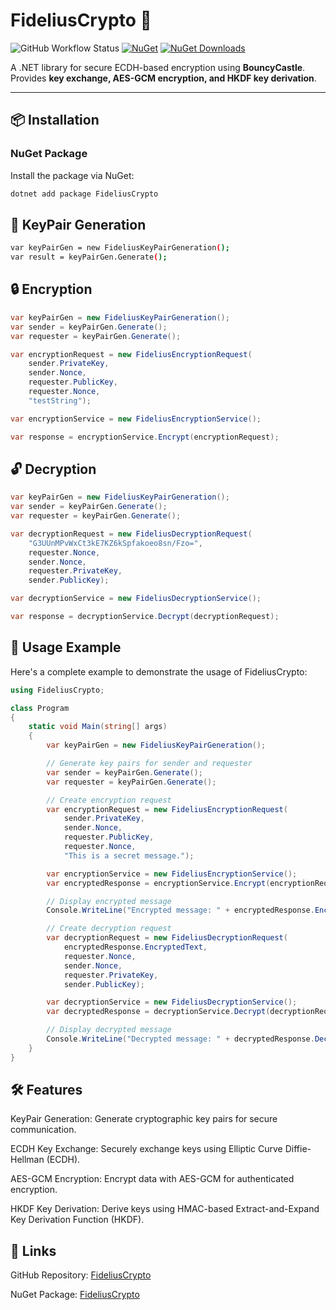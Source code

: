 # FideliusCrypto 🔐  

![GitHub Workflow Status](https://github.com/vinayaroratech/FideliusCrypto/actions/workflows/dotnet-ci.yml/badge.svg)
[![NuGet](https://img.shields.io/nuget/v/FideliusCrypto.svg)](https://www.nuget.org/packages/FideliusCrypto/)
[![NuGet Downloads](https://img.shields.io/nuget/dt/FideliusCrypto.svg)](https://www.nuget.org/packages/FideliusCrypto/)

A .NET library for secure ECDH-based encryption using **BouncyCastle**. Provides **key exchange, AES-GCM encryption, and HKDF key derivation**.

---

## 📦 **Installation**  
### **NuGet Package**
Install the package via NuGet:  
```sh
dotnet add package FideliusCrypto
```

## 🔑 **KeyPair Generation**
```sh
var keyPairGen = new FideliusKeyPairGeneration();
var result = keyPairGen.Generate();
```

## 🔒 **Encryption**
```csharp
var keyPairGen = new FideliusKeyPairGeneration();
var sender = keyPairGen.Generate();
var requester = keyPairGen.Generate();

var encryptionRequest = new FideliusEncryptionRequest(
    sender.PrivateKey,
    sender.Nonce,
    requester.PublicKey,
    requester.Nonce,
    "testString");

var encryptionService = new FideliusEncryptionService();

var response = encryptionService.Encrypt(encryptionRequest);
```
## 🔓 **Decryption**
```csharp
var keyPairGen = new FideliusKeyPairGeneration();
var sender = keyPairGen.Generate();
var requester = keyPairGen.Generate();

var decryptionRequest = new FideliusDecryptionRequest(
    "G3UUnMPvWxCt3kE7KZ6kSpfakoeo8sn/Fzo=",
    requester.Nonce,
    sender.Nonce,
    requester.PrivateKey,
    sender.PublicKey);

var decryptionService = new FideliusDecryptionService();

var response = decryptionService.Decrypt(decryptionRequest);
```
## 📝 **Usage Example**
Here's a complete example to demonstrate the usage of FideliusCrypto:

```csharp
using FideliusCrypto;

class Program
{
    static void Main(string[] args)
    {
        var keyPairGen = new FideliusKeyPairGeneration();

        // Generate key pairs for sender and requester
        var sender = keyPairGen.Generate();
        var requester = keyPairGen.Generate();

        // Create encryption request
        var encryptionRequest = new FideliusEncryptionRequest(
            sender.PrivateKey,
            sender.Nonce,
            requester.PublicKey,
            requester.Nonce,
            "This is a secret message.");

        var encryptionService = new FideliusEncryptionService();
        var encryptedResponse = encryptionService.Encrypt(encryptionRequest);

        // Display encrypted message
        Console.WriteLine("Encrypted message: " + encryptedResponse.EncryptedText);

        // Create decryption request
        var decryptionRequest = new FideliusDecryptionRequest(
            encryptedResponse.EncryptedText,
            requester.Nonce,
            sender.Nonce,
            requester.PrivateKey,
            sender.PublicKey);

        var decryptionService = new FideliusDecryptionService();
        var decryptedResponse = decryptionService.Decrypt(decryptionRequest);

        // Display decrypted message
        Console.WriteLine("Decrypted message: " + decryptedResponse.DecryptedText);
    }
}
```
## 🛠 **Features**
KeyPair Generation: Generate cryptographic key pairs for secure communication.

ECDH Key Exchange: Securely exchange keys using Elliptic Curve Diffie-Hellman (ECDH).

AES-GCM Encryption: Encrypt data with AES-GCM for authenticated encryption.

HKDF Key Derivation: Derive keys using HMAC-based Extract-and-Expand Key Derivation Function (HKDF).

## 🔗 **Links**
GitHub Repository: [FideliusCrypto](https://github.com/vinayaroratech/FideliusCrypto)

NuGet Package: [FideliusCrypto](https://www.nuget.org/packages/FideliusCrypto/)
